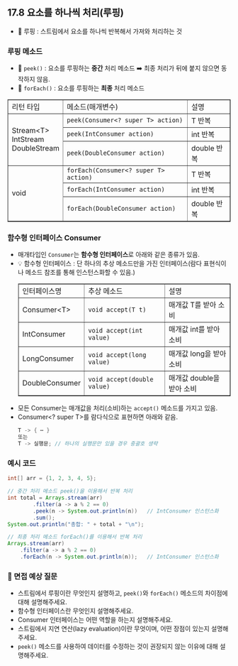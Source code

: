 ## 17.8 요소를 하나씩 처리(루핑)
- 💠 루핑 : 스트림에서 요소를 하나씩 반복해서 가져와 처리하는 것
### 루핑 메소드
- 💠 `peek()` : 요소를 루핑하는 **중간** 처리 메소드 ➡️ 최종 처리가 뒤에 붙지 않으면 동작하지 않음.
- 💠 `forEach()` : 요소를 루핑하는 **최종** 처리 메소드

<table border="1">
  <tr>
    <td>리턴 타입</td>
    <td>메소드(매개변수)</td>
    <td>설명</td>
  </tr>
  <tr>
    <td rowspan="3">Stream&lt;T&gt;<br>IntStream<br>DoubleStream</td>
    <td><code>peek(Consumer&lt;? super T&gt; action)</code></td>
    <td>T 반복</td>
  </tr>
  <tr>
    <td><code>peek(IntConsumer action)</code></td>
    <td>int 반복</td>
  </tr>
  <tr>
    <td><code>peek(DoubleConsumer action)</code></td>
    <td>double 반복</td>
  </tr>
  <tr>
    <td rowspan="3">void</td>
    <td><code>forEach(Consumer&lt;? super T&gt; action)</code></td>
    <td>T 반복</td>
  </tr>
  <tr>
    <td><code>forEach(IntConsumer action)</code></td>
    <td>int 반복</td>
  </tr>
  <tr>
    <td><code>forEach(DoubleConsumer action)</code></td>
    <td>double 반복</td>
  </tr>
</table>

### 함수형 인터페이스 Consumer
- 매개타입인 `Consumer`는 **함수형 인터페이스**로 아래와 같은 종류가 있음.
- 💡 함수형 인터페이스 : 단 하나의 추상 메소드만을 가진 인터페이스(람다 표현식이나 메소드 참조를 통해 인스턴스화할 수 있음.)
    <table border="1">
      <tr>
        <td>인터페이스명</td>
        <td>추상 메소드</td>
        <td>설명</td>
      </tr>
      <tr>
        <td>Consumer&lt;T&gt;</td>
        <td><code>void accept(T t)</code></td>
        <td>매개값 T를 받아 소비</td>
      </tr>
      <tr>
        <td>IntConsumer</td>
        <td><code>void accept(int value)</code></td>
        <td>매개값 int를 받아 소비</td>
      </tr>
      <tr>
        <td>LongConsumer</td>
        <td><code>void accept(long value)</code></td>
        <td>매개값 long을 받아 소비</td>
      </tr>
      <tr>
        <td>DoubleConsumer</td>
        <td><code>void accept(double value)</code></td>
        <td>매개값 double을 받아 소비</td>
      </tr>
    </table>
- 모든 Consumer는 매개값을 처리(소비)하는 `accept()` 메소드를 가지고 있음.
- Consumer<? super T>를 람다식으로 표현하면 아래와 같음.
  ```java
  T -> { ⋯ }
  또는
  T -> 실행문; // 하나의 실행문만 있을 경우 중괄호 생략
  ```
### 예시 코드

```java
int[] arr = {1, 2, 3, 4, 5};

// 중간 처리 메소드 peek()을 이용해서 반복 처리
int total = Arrays.stream(arr)
        .filter(a -> a % 2 == 0)
        .peek(n -> System.out.println(n))   // IntConsumer 인스턴스화
        .sum();
System.out.println("총합: " + total + "\n");

// 최종 처리 메소드 forEach()를 이용해서 반복 처리
Arrays.stream(arr)
    .filter(a -> a % 2 == 0)
    .forEach(n -> System.out.println(n));   // IntConsumer 인스턴스화
```

### 🙋 면접 예상 질문
- 스트림에서 루핑이란 무엇인지 설명하고, `peek()`와 `forEach()` 메소드의 차이점에 대해 설명해주세요.
- 함수형 인터페이스란 무엇인지 설명해주세요.
- Consumer 인터페이스는 어떤 역할을 하는지 설명해주세요.
- 스트림에서 지연 연산(lazy evaluation)이란 무엇이며, 어떤 장점이 있는지 설명해주세요.
- `peek()` 메소드를 사용하여 데이터를 수정하는 것이 권장되지 않는 이유에 대해 설명해주세요.